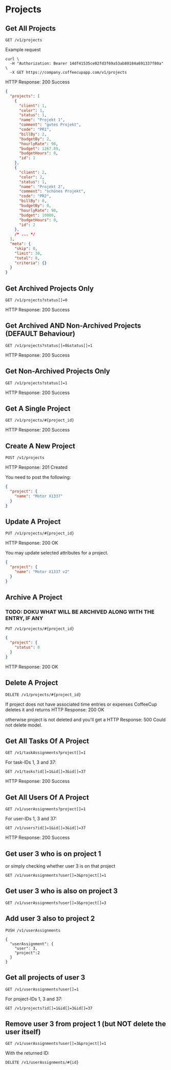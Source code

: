 # Projects

## Get All Projects

`GET /v1/projects`

Example request

```shell
curl \
  -H "Authorization: Bearer 14df41535ce02fd3f69a53ab80184a691337f80a" \
  -X GET https://company.coffeecupapp.com/v1/projects
```
HTTP Response: 200 Success

```json
{
  "projects": [
    {
      "client": 1,
      "color": 1,
      "status": 1,
      "name": "Projekt 1",
      "comment": "gutes Projekt",
      "code": "PR1",
      "billBy": 2,
      "budgetBy": 2,
      "hourlyRate": 90,
      "budget": 1267.89,
      "budgetHours": 0,
      "id": 1
    },
    {
      "client": 2,
      "color": 2,
      "status": 1,
      "name": "Projekt 2",
      "comment": "schönes Projekt",
      "code": "PR2",
      "billBy": 0,
      "budgetBy": 0,
      "hourlyRate": 90,
      "budget": 10000,
      "budgetHours": 0,
      "id": 2
    },
    /* ... */
  ],
  "meta": {
    "skip": 0,
    "limit": 30,
    "total": 8,
    "criteria": {}
  }
}
```

## Get Archived Projects Only

`GET /v1/projects?status[]=0`

HTTP Response: 200 Success

## Get Archived AND Non-Archived Projects (DEFAULT Behaviour)

`GET /v1/projects?status[]=0&status[]=1`

HTTP Response: 200 Success

## Get Non-Archived Projects Only

`GET /v1/projects?status[]=1`

HTTP Response: 200 Success

## Get A Single Project

`GET /v1/projects/#{project_id}`

HTTP Response: 200 Success


## Create A New Project

`POST /v1/projects`

HTTP Response: 201 Created

You need to post the following:

```json
{
  "project": {
    "name": "Motor X1337"
  }
}
```

## Update A Project

`PUT /v1/projects/#{project_id}`

HTTP Response: 200 OK

You may update selected attributes for a project.

```json
{
  "project": {
    "name": "Motor X1337 v2"
  }
}
```

## Archive A Project

### TODO: DOKU WHAT WILL BE ARCHIVED ALONG WITH THE ENTRY, IF ANY

`PUT /v1/projects/#{project_id}`

```json
{
  "project": {
    "status": 0
  }
}
```
HTTP Response: 200 OK

## Delete A Project

`DELETE /v1/projects/#{project_id}`

If project does not have associated time entries or expenses CoffeeCup deletes it and returns
HTTP Response: 200 OK

otherwise project is not deleted and you'll get a HTTP Response: 500 Could not delete model.


## Get All Tasks Of A Project

`GET /v1/taskAssignments?project[]=1`

For task-IDs 1, 3 and 37:

`GET /v1/tasks?id[]=1&id[]=3&id[]=37`

HTTP Response: 200 Success

## Get All Users Of A Project

`GET /v1/userAssignments?project[]=1`

For user-IDs 1, 3 and 37:

`GET /v1/users?id[]=1&id[]=3&id[]=37`

HTTP Response: 200 Success

## Get user 3 who is on project 1
or simply checking whether user 3 is on that project

`GET /v1/userAssignments?user[]=3&project[]=1`

## Get user 3 who is also on project 3

`GET /v1/userAssignments?user[]=3&project[]=3`

## Add user 3 also to project 2

```
PUSH /v1/userAssignments

{
  "userAssignment": {
    "user": 3,
    "project":2
  }
}
```

## Get all projects of user 3

`GET /v1/userAssignments?user[]=1`

For project-IDs 1, 3 and 37:

`GET /v1/projects?id[]=1&id[]=3&id[]=37`

## Remove user 3 from project 1 (but NOT delete the user itself)

`GET /v1/userAssignments?user[]=3&project[]=1`

With the returned ID:

`DELETE /v1/userAssignments/#{id}`

